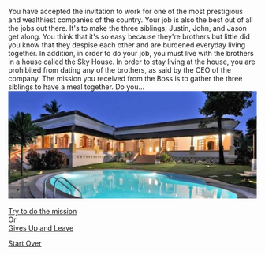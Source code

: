 You have accepted the invitation to work for one of the most prestigious and wealthiest companies of the country. Your job is also the best out of all the jobs out there. It's to make the three siblings; Justin, John, and Jason get along. You think that it's so easy because they're brothers but little did you know that they despise each other and are burdened everyday living together. In addition, in order to do your job, you must live with the brothers in a house called the Sky House. In order to stay living at the house, you are prohibited from dating any of the brothers, as said by the CEO of the company. The mission you received from the Boss is to gather the three siblings to have a meal together. Do you...    
![Skyhouse](sky-house.jpg)  

[Try to do the mission](mission.md)  
Or  
[Gives Up and Leave](give-up.md)

[Start Over](kicked-out.md)